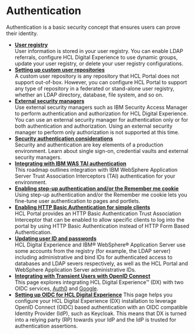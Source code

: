 # Authentication

Authentication is a basic security concept that ensures users can prove their identity.

-   **[User registry](../authentication/user_registry)**  
User information is stored in your user registry. You can enable LDAP referrals, configure HCL Digital Experience to use dynamic groups, update your user registry, or delete your user registry configurations.
-   **[Setting up custom user repositories](../authentication/customer_user_repo)**  
A custom user repository is any repository that HCL Portal does not support out-of-box. However, you can configure HCL Portal to support any type of repository in a federated or stand-alone user registry, whether an LDAP directory, database, file system, and so on.
-   **[External security managers](../authentication/external_sec_mgmt)**  
Use external security managers such as IBM Security Access Manager to perform authentication and authorization for HCL Digital Experience. You can use an external security manager for authentication only or for both authentication and authorization. Using an external security manager to perform only authorization is not supported at this time.
-   **[Security authentication considerations](../authentication/sec_auth_consideration)**  
Security and authentication are key elements of a production environment. Learn about single sign-on, credential vaults and external security managers.
-   **[Integrating with IBM WAS TAI authentication](../authentication/wcm_secure_int_tai_auth.md)**  
This roadmap outlines integration with IBM WebSphere Application Server Trust Association Interceptors (TAI) authentication for your environment.  
-   **[Enabling step-up authentication and/or the Remember me cookie](../authentication/stepup_auth)**  
Using step-up authentication and/or the Remember me cookie lets you fine-tune user authentication to pages and portlets.
-   **[Enabling HTTP Basic Authentication for simple clients](../authentication/basic_auth)**  
HCL Portal provides an HTTP Basic Authentication Trust Association Interceptor that can be enabled to allow specific clients to log into the portal by using HTTP Basic Authentication instead of HTTP Form Based Authentication.
-   **[Updating user ID and passwords](../authentication/updating_userid_pwd)**  
HCL Digital Experience and IBM® WebSphere® Application Server use some accounts from the registry (for example, the LDAP server) including administrative and bind IDs for authenticated access to databases and LDAP severs respectively, as well as the HCL Portal and WebSphere Application Server administrative IDs. 
-   **[Integrating with Transient Users with OpenID Connect](../authentication/integrate_oid)**  
This page explores integrating HCL Digital Experience™ (DX) with two OIDC services, [Auth0](https://auth0.com/docs/authenticate/protocols/openid-connect-protocol) and [Google](https://developers.google.com/identity/protocols/oauth2/openid-connect).
- **[Setting up OIDC for HCL Digital Experience](../authentication/Set_up_OIDC_for_DX.md)**
This page helps you configure your HCL Digital Experience (DX) installation to leverage OpenID Connect (OIDC) based authentication with an OIDC compatible Identity Provider (IdP), such as Keycloak. This means that DX is turned into a relying party (RP) towards your IdP and the IdP is trusted for authentication assertions.
